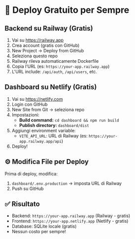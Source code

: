 # 🚀 Deploy Gratuito per Sempre

## Backend su Railway (Gratis)

1. Vai su https://railway.app
2. Crea account (gratis con GitHub)
3. New Project → Deploy from GitHub
4. Seleziona questo repo
5. Railway rileva automaticamente Dockerfile
6. Copia l'URL (es: `https://your-app.railway.app`)
7. L'URL include: `/api/auth`, `/api/users`, etc.

## Dashboard su Netlify (Gratis)

1. Vai su https://netlify.com
2. Login con GitHub
3. New Site from Git → seleziona repo
4. Impostazioni:
   - **Build command:** `cd dashboard && npm run build`
   - **Publish directory:** `dashboard/dist`
5. Aggiungi environment variable:
   - `VITE_API_URL`: URL di Railway (es: `https://your-app.railway.app/api`)
6. Deploy!

## ⚙️ Modifica File per Deploy

Prima di deploy, modifica:
1. `dashboard/.env.production` → imposta URL di Railway
2. Push su GitHub

## ✅ Risultato

- Backend: `https://your-app.railway.app` (Railway - gratis)
- Frontend: `https://your-app.netlify.app` (Netlify - gratis)
- Database: SQLite locale (gratis)
- Nessun costo per sempre!

